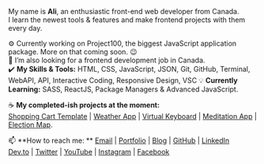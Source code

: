 

My name is **Ali**, an enthusiastic front-end web developer from Canada.  
I learn the newest tools & features and make frontend projects with them every day.

:gear: Currently working on Project100, the biggest JavaScript application package. More on that coming soon. :wink:  
🔭 I’m also looking for a frontend development job in Canada.  
:heavy_check_mark: **My Skills & Tools:** HTML, CSS, JavaScript, JSON, Git, GitHub, Terminal, WebAPI, API, Interactive Coding, Responsive Design, VSC
:bulb: **Currently Learning:** SASS, ReactJS, Package Managers & Advanced JavaScript.    
       
:coffee: **My completed-ish projects at the moment:**  
[Shopping Cart Template](https://ali-shariatii.github.io/shopping-cart/) | [Weather App](https://ali-shariatii.github.io/weather-app-featuring-a-search-engine/) | [Virtual Keyboard](https://ali-shariatii.github.io/reusable-virtual-keyboard/) | [Meditation App](https://ali-shariatii.github.io/meditation-app/) | [Election Map](https://ali-shariatii.github.io/election-map/).    
     
📫 **How to reach me: ** 
[Email](mailto:a.shariatii91@gmail.com) | [Portfolio](https://alishariatii.com/) | [Blog](https://blog.alishariatii.com/) | [GitHub](https://github.com/ali-shariatii/) | [LinkedIn](https://www.linkedin.com/in/ali-shariatii/)  
[Dev.to](https://dev.to/alishariatii) | [Twitter](https://twitter.com/a_shariatii) | [YouTube](https://www.youtube.com/channel/UCtMqKuobuxPU_9ZIp8vZXgw) | [Instagram](https://www.instagram.com/web_block/)  | [Facebook](https://www.facebook.com/webblokk)

<!--
**ali-shariatii/ali-shariatii** is a ✨ _special_ ✨ repository because its `README.md` (this file) appears on your GitHub profile.

Here are some ideas to get you started:


- 🌱 I’m currently learning ...
- 👯 I’m looking to collaborate on ...
- 🤔 I’m looking for help with ...
- 💬 Ask me about ...
- 📫 How to reach me: ...
- 😄 Pronouns: ...
- ⚡ Fun fact: ...
-->

